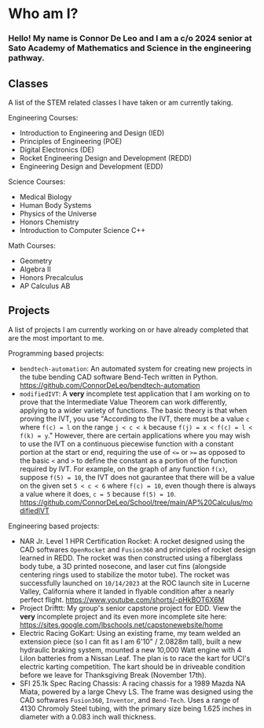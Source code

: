 # Who am I?
### Hello! My name is Connor De Leo and I am a c/o 2024 senior at Sato Academy of Mathematics and Science in the engineering pathway.

## Classes
A list of the STEM related classes I have taken or am currently taking.

Engineering Courses:
- Introduction to Engineering and Design (IED)
- Principles of Engineering (POE)
- Digital Electronics (DE)
- Rocket Engineering Design and Development (REDD)
- Engineering Design and Development (EDD)

Science Courses:
- Medical Biology
- Human Body Systems
- Physics of the Universe
- Honors Chemistry
- Introduction to Computer Science C++

Math Courses:
- Geometry
- Algebra II
- Honors Precalculus
- AP Calculus AB

## Projects
A list of projects I am currently working on or have already completed that are the most important to me.

Programming based projects:
- `bendtech-automation`: An automated system for creating new projects in the tube bending CAD software Bend-Tech written in Python. https://github.com/ConnorDeLeo/bendtech-automation
- `modifiedIVT`: A **very** incomplete test application that I am working on to prove that the Intermediate Value Theorem can work differently, applying to a wider variety of functions. The basic theory is that when proving the IVT, you use "According to the IVT, there must be a value `c` where `f(c) = l` on the range `j < c < k` because `f(j) = x < f(c) = l < f(k) = y`." However, there are certain applications where you may wish to use the IVT on a continuous piecewise function with a constant portion at the start or end, requiring the use of `<=` or `>=` as opposed to the basic `<` and `>` to define the constant as a portion of the function required by IVT. For example, on the graph of any function `f(x)`, suppose `f(5) = 10`, the IVT does not gaurantee that there will be a value on the given set `5 < c < 6` where `f(c) = 10`, even though there is always a value where it does, `c = 5` because `f(5) = 10`. https://github.com/ConnorDeLeo/School/tree/main/AP%20Calculus/modifiedIVT

Engineering based projects:
- NAR Jr. Level 1 HPR Certification Rocket: A rocket designed using the CAD softwares `OpenRocket` and `Fusion360` and principles of rocket design learned in REDD. The rocket was then constructed using a fiberglass body tube, a 3D printed nosecone, and laser cut fins (alongside centering rings used to stabilize the motor tube). The rocket was successfully launched on `10/14/2023` at the ROC launch site in Lucerne Valley, California where it landed in flyable condition after a nearly perfect flight. https://www.youtube.com/shorts/-pHkBOT6X6M
- Project Drifttt: My group's senior capstone project for EDD. View the **very** incomplete project and its even more incomplete site here: https://sites.google.com/lbschools.net/capstonewebsite/home 
- Electric Racing GoKart: Using an existing frame, my team welded an extension piece (so I can fit as I am 6'10" / 2.0828m tall), built a new hydraulic braking system, mounted a new 10,000 Watt engine with 4 LiIon batteries from a Nissan Leaf. The plan is to race the kart for UCI's electric karting competition. The kart should be in driveable condition before we leave for Thanksgiving Break (November 17th).
- SFI 25.1k Spec Racing Chassis: A racing chassis for a 1989 Mazda NA Miata, powered by a large Chevy LS. The frame was designed using the CAD softwares `Fusion360`, `Inventor`, and `Bend-Tech`. Uses a range of 4130 Chromoly Steel tubing, with the primary size being 1.625 inches in diameter with a 0.083 inch wall thickness.